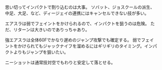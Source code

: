 思い切ってインパクトで割り込むのは大事。
ソバット、ジョスクールの派生、中足、大足、など、ディージェイの連携にはキャンセルできない技が多い。

エアスラは弱でフェイントをかけられるので、インパクトを狙うのは危険。
ただ、リターンは大きいのでありっちゃあり。

強エアスラは全体60Fでかなり遅めのジャンプ攻撃でも確定する。
弱でフェイントをかけられてもジャックナイフを溜めるにはギリギリのタイミング。インパクトよりもジャンプを狙いたい。

ニーショットは通常技対空でもわりと安定して落とせる。
